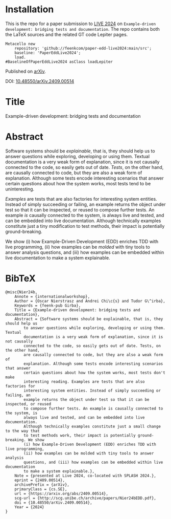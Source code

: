 # Installation

This is the repo for a paper submission to [LIVE 2024](https://2024.splashcon.org/home/live-2024) on `Example-driven development: bridging tests and documentation`.
The repo contains both the LaTeX sources and the related GT code Lepiter pages.

```st
Metacello new
	repository: 'github://feenkcom/paper-edd-live2024:main/src';
	baseline: 'PaperEddLive2024';
	load.
#BaselineOfPaperEddLive2024 asClass loadLepiter
```

Published on [arXiv](https://arxiv.org/abs/2409.00514).

DOI: [10.48550/arXiv.2409.00514](https://doi.org/10.48550/arXiv.2409.00514)

# Title

Example-driven development: bridging tests and documentation

# Abstract

Software systems should be *explainable*, that is, they should help us to answer questions while exploring, developing or using them. Textual documentation is a very weak form of explanation, since it is not causally connected to the code, so easily gets out of date. *Tests*, on the other hand, are causally connected to code, but they are also a weak form of explanation. Although some tests encode interesting scenarios that answer certain questions about how the system works, most tests tend to be uninteresting.

*Examples* are tests that are also factories for interesting system entities. Instead of simply succeeding or failing, an example returns the object under test so that it can be inspected, or reused to compose further tests. An example *is* causally connected to the system, is always live and tested, and can be embedded into live documentation. Although technically examples constitute just a tiny modification to test methods, their impact is potentially ground-breaking.

We show (i) how Example-Driven Development (EDD) enriches TDD with live programming, (ii) how examples can be *molded* with tiny tools to answer analysis questions, and (iii) how examples can be embedded within live documentation to make a system explainable.

# BibTeX

```
@misc{Nier24b,
	Annote = {internationalworkshop},
	Author = {Oscar Nierstrasz and Andrei Chi\c{s} and Tudor G\^irba},
	Keywords = {feenk-pub Girba},
	Title = {Example-driven development: bridging tests and documentation},
	Abstract = {Software systems should be explainable, that is, they should help us
		to answer questions while exploring, developing or using them. Textual
		documentation is a very weak form of explanation, since it is not causally
		connected to the code, so easily gets out of date. Tests, on the other hand,
		are causally connected to code, but they are also a weak form of
		explanation. Although some tests encode interesting scenarios that answer
		certain questions about how the system works, most tests don't make
		interesting reading. Examples are tests that are also factories for
		interesting system entities. Instead of simply succeeding or failing, an
		example returns the object under test so that it can be inspected, or reused
		to compose further tests. An example is causally connected to the system, is
		always live and tested, and can be embedded into live documentation.
		Although technically examples constitute just a small change to the way that
		to test methods work, their impact is potentially ground-breaking. We show
		(i) how Example-Driven Development (EDD) enriches TDD with live programming,
		(ii) how examples can be molded with tiny tools to answer analysis
		questions, and (iii) how examples can be embedded within live documentation
		to make a system explainable.},
	Note = {presented at Live 2024, co-located with SPLASH 2024.},
	eprint = {2409.00514},
	archivePrefix = {arXiv},
	primaryClass = {cs.SE},
	url = {https://arxiv.org/abs/2409.00514},
	scg-url = {http://scg.unibe.ch/archive/papers/Nier24bEDD.pdf},
	doi = {10.48550/arXiv.2409.00514},
	Year = {2024}
}
```
